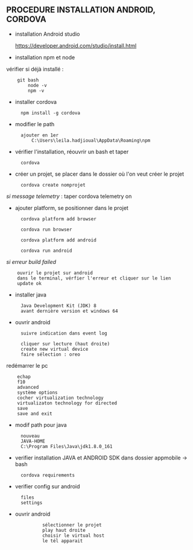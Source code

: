 ## PROCEDURE INSTALLATION ANDROID, CORDOVA

- installation Android studio

    https://developer.android.com/studio/install.html​



- installation npm et node

vérifier si déjà installé : 

        git bash  
            node -v
            npm -v


- installer cordova
  
        npm install -g cordova

- modifier le path 

        ajouter en 1er
            C:\Users\leila.hadjioual\AppData\Roaming\npm

- vérifier l'installation, réouvrir un bash et taper

        cordova

- créer un projet, se placer dans le dossier où l'on veut créer le projet 

        cordova create nomprojet

*si message telemetry* : taper cordova telemetry on

- ajouter platform, se positionner dans le projet

        cordova platform add browser  

        cordova run browser

        cordova platform add android

        cordova run android

*si erreur build failed*

        ouvrir le projet sur android
        dans le terminal, vérfier l'erreur et cliquer sur le lien
        update ok


- installer java  

        Java Development Kit (JDK) 8 
        avant dernière version et windows 64


- ouvrir android   

        suivre indication dans event log

        cliquer sur lecture (haut droite)
        create new virtual device
        faire sélection : oreo

redémarrer le pc 

        echap
        f10
        advanced
        système options
        cocher virtualization technology
        virtualizaton technology for directed
        save
        save and exit

- modif path pour java 

        nouveau 
        JAVA-HOME
        C:\Program Files\Java\jdk1.8.0_161

- verifier installation JAVA et ANDROID SDK dans dossier appmobile -> bash

        cordova requirements

- verifier config sur android 

        files
        settings

- ouvrir android

                sélectionner le projet
                play haut droite
                choisir le virtual host
                le tél apparait

                


